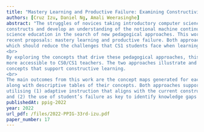 ```yaml
---
title: "Mastery Learning and Productive Failure: Examining Constructivist Approaches to teach CS1"
authors: [Cruz Izu, Daniel Ng, Amali Weerasinghe]
abstract: "The struggles of novices taking introductory computer science courses to master basic
constructs and develop an understanding of the notional machine continues to drive computer
science education in the search of new pedagogical approaches. This work examines in depth two
recent proposals: mastery learning and productive failure. Both approaches are grounded by constructivism,
which should reduce the challenges that CS1 students face when learning to code.
<br>
By exploring the concepts that drive these pedagogical approaches, this study aims to make constructivism
more accessible to CS0/CS1 teachers. The two approaches illustrate and highlight key
concepts that support constructive learning.
<br>
The main outcomes from this work are the concept maps generated for each pedagogical approach,
along with descriptive tables of their concepts. Both approaches support constructive learning by
utilising (1) adaptive instruction that aligns with the current constructed knowledge of students,
and (2) the use of student’s failure as key to identify knowledge gaps and improve learning."
publishedAt: ppig-2022
year: 2022
url_pdf: /files/2022-PPIG-33rd-izu.pdf
paper_number: 17
---
```

